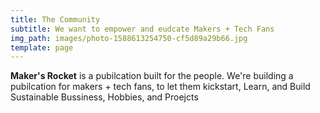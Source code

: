 ```yaml
---
title: The Community
subtitle: We want to empower and eudcate Makers + Tech Fans
img_path: images/photo-1588613254750-cf5d89a29b66.jpg
template: page
---
```

**Maker's Rocket** is a pubilcation built for the people. We're building a pubilcation for makers + tech fans, to let them kickstart, Learn, and Build Sustainable Bussiness, Hobbies, and Proejcts